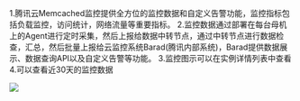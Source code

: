 ﻿1.腾讯云Memcached监控提供全方位的监控数据和自定义告警功能，监控指标包括负载监控，访问统计，网络流量等重要指标。
2.监控数据通过部署在每台母机上的Agent进行定时采集，然后上报给数据中转节点，通过中转节点进行数据检查，汇总，然后批量上报给云监控系统Barad(腾讯内部系统)，Barad提供数据展示、数据查询API以及自定义告警等功能。
3.监控图示可以在实例详情列表中查看
4.可以查看近30天的监控数据

![](https://mc.qcloudimg.com/static/img/7a5e98ea97e05faa93fa7ddfae981bdf/jiankong.png)